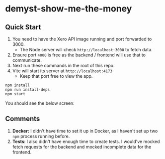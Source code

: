 # demyst-show-me-the-money

## Quick Start

1. You need to have the Xero API image running and port forwarded to 3000.
   - The Node server will check `http://localhost:3000` to fetch data.
1. Ensure port `4000` is free as the backend / frontend will use that to communicate.
1. Next run these commands in the root of this repo.
1. Vite will start its server at `http://localhost:4173`
   - Keep that port free to view the app.

```
npm install
npm run install-deps
npm start
```

You should see the below screen:

<!-- ![screenshot](screenshot.png) -->

## Comments

1. **Docker:** I didn't have time to set it up in Docker, as I haven't set up two `npm` process running before.
1. **Tests**: I also didn't have enough time to create tests. I would've mocked fetch requests for the backend and mocked incomplete data for the frontend.
